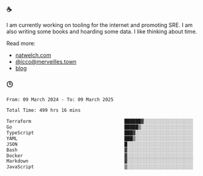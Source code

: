 ### ☕

I am currently working on tooling for the internet and promoting SRE. I am also writing some books and hoarding some data. I like thinking about time. 

Read more:

 - [natwelch.com](https://natwelch.com)
 - [@icco@merveilles.town](https://merveilles.town/@icco)
 - [blog](https://writing.natwelch.com)

### 🕒

<!--START_SECTION:waka-->

```txt
From: 09 March 2024 - To: 09 March 2025

Total Time: 499 hrs 16 mins

Terraform                                  ██████▓░░░░░░░░░░░░░░░░░░   26.88 %
Go                                         █████▒░░░░░░░░░░░░░░░░░░░   21.14 %
TypeScript                                 ███▓░░░░░░░░░░░░░░░░░░░░░   14.48 %
YAML                                       ███▒░░░░░░░░░░░░░░░░░░░░░   12.93 %
JSON                                       █░░░░░░░░░░░░░░░░░░░░░░░░   04.49 %
Bash                                       ▓░░░░░░░░░░░░░░░░░░░░░░░░   03.12 %
Docker                                     ▓░░░░░░░░░░░░░░░░░░░░░░░░   02.94 %
Markdown                                   ▓░░░░░░░░░░░░░░░░░░░░░░░░   02.26 %
JavaScript                                 ▒░░░░░░░░░░░░░░░░░░░░░░░░   01.98 %
```

<!--END_SECTION:waka-->
